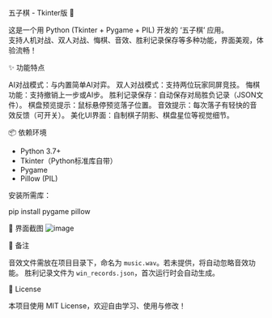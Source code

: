 五子棋 - Tkinter版 🎯

这是一个用 Python (Tkinter + Pygame + PIL) 开发的 ‘五子棋’ 应用。  
支持人机对战、双人对战、悔棋、音效、胜利记录保存等多种功能，界面美观，体验流畅！

✨ 功能特点

AI对战模式：与内置简单AI对弈。
双人对战模式：支持两位玩家同屏竞技。
悔棋功能：支持撤销上一步或AI步。
胜利记录保存：自动保存对局胜负记录（JSON文件）。
棋盘预览提示：鼠标悬停预览落子位置。
音效提示：每次落子有轻快的音效反馈（可开关）。
美化UI界面：自制棋子阴影、棋盘星位等视觉细节。

📦 依赖环境
- Python 3.7+
- Tkinter（Python标准库自带）
- Pygame
- Pillow (PIL)

安装所需库：

pip install pygame pillow

📸 界面截图
![image](https://github.com/user-attachments/assets/8a9a0b76-2c54-461e-8093-9ec285ac61b7)

📝 备注

音效文件需放在项目目录下，命名为 `music.wav`。若未提供，将自动忽略音效功能。
胜利记录文件为 `win_records.json`，首次运行时会自动生成。

📜 License

本项目使用 MIT License，欢迎自由学习、使用与修改！
